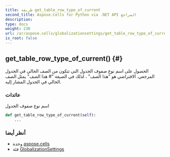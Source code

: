 ```yaml
---
title: طريقة get_table_row_type_of_current
second_title: Aspose.Cells for Python via .NET API المراجع
description:
type: docs
weight: 230
url: /ar/aspose.cells/globalizationsettings/get_table_row_type_of_current/
is_root: false
---
```

##  get_table_row_type_of_current() {#}
الحصول على اسم نوع صفوف الجدول التي تتكون من الصف الحالي في الجدول المرجعي.
الافتراضي هو "هذا الصف" ، لذلك في الصيغة "# هذا الصف" يمثل الصف الحالي في الجدول المشار إليه.


###  عائدات

اسم نوع صفوف الجدول


```python
def get_table_row_type_of_current(self):
    ...
```





###  أنظر أيضا
* وحدة [aspose.cells](../../)
* فئة [GlobalizationSettings](/cells/python-net/ar/aspose.cells/globalizationsettings)
